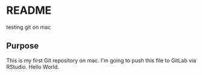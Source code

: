 # README

testing git on mac

## Purpose

This is my first Git repository on mac. I'm going to push this file to GitLab via RStudio. Hello World.